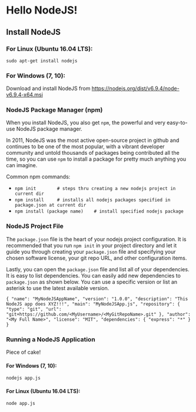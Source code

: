 # Hello NodeJS!

## Install NodeJS
### For Linux (Ubuntu 16.04 LTS):
`sudo apt-get install nodejs`

### For Windows (7, 10):
Download and install NodeJS from https://nodejs.org/dist/v6.9.4/node-v6.9.4-x64.msi

### NodeJS Package Manager (npm)
When you install NodeJS, you also get `npm`, the powerful and very easy-to-use
NodeJS package manager.

In 2011, NodeJS was the most active
open-source project in github and continues to be one of the most popular, with a vibrant
developer community and untold thousands of packages being contributed all the time,
so you can use `npm` to install a package for pretty much anything
you can imagine.

Common npm commands:
-   `npm init        # steps thru creating a new nodejs project in current dir`
-   `npm install     # installs all nodejs packages specified in package.json at current dir`
-   `npm install (package name)    # install specified nodejs package`

### NodeJS Project File
The `package.json` file is the heart of your nodejs project configuration.
It is recommended that you run `npm init` in your project directory and let it guide you through
creating your `package.json` file and specifying your chosen software license, your
git repo URL, and other configuration items.

Lastly, you can open the `package.json` file and list all of your dependencies.
It is easy to list dependencies. You can easily add new dependencies to
`package.json` as shown below. You can use a specific version or list an asterisk
to use the latest available version.

`{
  "name": "MyNodeJSAppName",
  "version": "1.0.0",
  "description": "This NodeJS app does XYZ!!!",
  "main": "MyNodeJSApp.js",
  "repository": {
    "type": "git",
    "url": "git+https://github.com/<MyUsername>/<MyGitRepoName>.git"
  },
  "author": "<My Full Name>",
  "license": "MIT",
  "dependencies": {
      "express": "*"
  }
}`

### Running a NodeJS Application
Piece of cake!

#### For Windows (7, 10):
`nodejs app.js`

#### For Linux (Ubuntu 16.04 LTS):
`node app.js`
